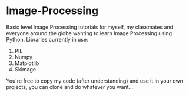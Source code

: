 # Image-Processing
Basic level Image Processing tutorials for myself, my classmates and everyone around the globe wanting to learn Image Processing using Python.
Libraries currently in use:
1. PIL
2. Numpy
3. Matplotlib
4. Skimage

You're free to copy my code (after understanding) and use it in your own projects, you can clone and do whatever you want...
